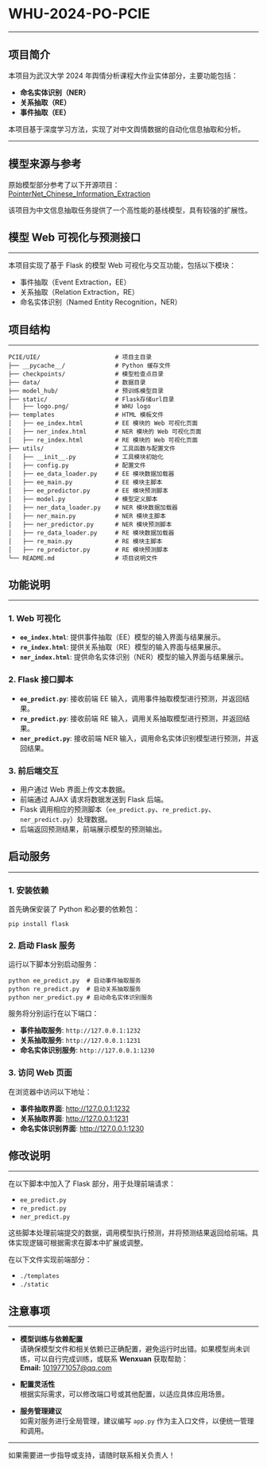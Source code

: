 # WHU-2024-PO-PCIE
---

## 项目简介

本项目为武汉大学 2024 年舆情分析课程大作业实体部分，主要功能包括：

- **命名实体识别（NER）**
- **关系抽取（RE）**
- **事件抽取（EE）**

本项目基于深度学习方法，实现了对中文舆情数据的自动化信息抽取和分析。

---

## 模型来源与参考

原始模型部分参考了以下开源项目：
[PointerNet_Chinese_Information_Extraction](https://github.com/taishan1994/PointerNet_Chinese_Information_Extraction)

该项目为中文信息抽取任务提供了一个高性能的基线模型，具有较强的扩展性。

## 模型 Web 可视化与预测接口

------------------------------------------------------------------------

本项目实现了基于 Flask 的模型 Web 可视化与交互功能，包括以下模块：
- 事件抽取（Event Extraction，EE）
- 关系抽取（Relation Extraction，RE）
- 命名实体识别（Named Entity Recognition，NER）

## 项目结构

------------------------------------------------------------------------

``` plaintext
PCIE/UIE/                     # 项目主目录
├── __pycache__/              # Python 缓存文件
├── checkpoints/              # 模型检查点目录
├── data/                     # 数据目录
├── model_hub/                # 预训练模型目录
├── static/                   # Flask存储url目录
│   ├── logo.png/             # WHU logo
├── templates                 # HTML 模板文件
│   ├── ee_index.html         # EE 模块的 Web 可视化页面
│   ├── ner_index.html        # NER 模块的 Web 可视化页面
│   ├── re_index.html         # RE 模块的 Web 可视化页面
├── utils/                    # 工具函数与配置文件
│   ├── __init__.py           # 工具模块初始化
│   ├── config.py             # 配置文件
│   ├── ee_data_loader.py     # EE 模块数据加载器
│   ├── ee_main.py            # EE 模块主脚本
│   ├── ee_predictor.py       # EE 模块预测脚本
│   ├── model.py              # 模型定义脚本
│   ├── ner_data_loader.py    # NER 模块数据加载器
│   ├── ner_main.py           # NER 模块主脚本
│   ├── ner_predictor.py      # NER 模块预测脚本
│   ├── re_data_loader.py     # RE 模块数据加载器
│   ├── re_main.py            # RE 模块主脚本
│   ├── re_predictor.py       # RE 模块预测脚本
└── README.md                 # 项目说明文件
```

## 功能说明

------------------------------------------------------------------------

### 1. Web 可视化

- **`ee_index.html`**: 提供事件抽取（EE）模型的输入界面与结果展示。
- **`re_index.html`**: 提供关系抽取（RE）模型的输入界面与结果展示。
- **`ner_index.html`**: 提供命名实体识别（NER）模型的输入界面与结果展示。

### 2. Flask 接口脚本

- **`ee_predict.py`**: 接收前端 EE 输入，调用事件抽取模型进行预测，并返回结果。
- **`re_predict.py`**: 接收前端 RE 输入，调用关系抽取模型进行预测，并返回结果。
- **`ner_predict.py`**: 接收前端 NER 输入，调用命名实体识别模型进行预测，并返回结果。

### 3. 前后端交互

- 用户通过 Web 界面上传文本数据。
- 前端通过 AJAX 请求将数据发送到 Flask 后端。
- Flask 调用相应的预测脚本（`ee_predict.py`、`re_predict.py`、`ner_predict.py`）处理数据。
- 后端返回预测结果，前端展示模型的预测输出。

## 启动服务

------------------------------------------------------------------------

### 1. 安装依赖

首先确保安装了 Python 和必要的依赖包：

    pip install flask

### 2. 启动 Flask 服务

运行以下脚本分别启动服务：

    python ee_predict.py  # 启动事件抽取服务
    python re_predict.py  # 启动关系抽取服务
    python ner_predict.py # 启动命名实体识别服务

服务将分别运行在以下端口：

- **事件抽取服务**: `http://127.0.0.1:1232`
- **关系抽取服务**: `http://127.0.0.1:1231`
- **命名实体识别服务**: `http://127.0.0.1:1230`

### 3. 访问 Web 页面

在浏览器中访问以下地址：

- **事件抽取界面**: <http://127.0.0.1:1232>
- **关系抽取界面**: <http://127.0.0.1:1231>
- **命名实体识别界面**: <http://127.0.0.1:1230>

## 修改说明

------------------------------------------------------------------------

在以下脚本中加入了 Flask 部分，用于处理前端请求：

- `ee_predict.py`
- `re_predict.py`
- `ner_predict.py`

这些脚本处理前端提交的数据，调用模型执行预测，并将预测结果返回给前端。具体实现逻辑可根据需求在脚本中扩展或调整。

在以下文件实现前端部分：

- `./templates`
- `./static`

## **注意事项**

---

- **模型训练与依赖配置**  
  请确保模型文件和相关依赖已正确配置，避免运行时出错。如果模型尚未训练，可以自行完成训练，或联系 **Wenxuan** 获取帮助：  
  **Email:** [1019771057@qq.com](mailto:1019771057@qq.com)

- **配置灵活性**  
  根据实际需求，可以修改端口号或其他配置，以适应具体应用场景。

- **服务管理建议**  
  如需对服务进行全局管理，建议编写 `app.py` 作为主入口文件，以便统一管理和调用。

---

如果需要进一步指导或支持，请随时联系相关负责人！